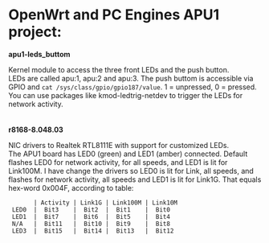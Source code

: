 # OpenWrt and PC Engines APU1 project:

**apu1-leds_buttom**

Kernel module to access the three front LEDs and the push button.\
LEDs are called apu:1, apu:2 and apu:3. The push buttom is accessible via GPIO and `cat /sys/class/gpio/gpio187/value`. 1 = unpressed, 0 = pressed.\
You can use packages like kmod-ledtrig-netdev to trigger the LEDs for network activity.\
\
\
**r8168-8.048.03**

NIC drivers to Realtek RTL8111E with support for customized LEDs.\
The APU1 board has LED0 (green) and LED1 (amber) connected. Default flashes LED0 for network activity, for all speeds, and LED1 is lit for Link100M.
I have change the drivers so LED0 is lit for Link, all speeds, and flashes for network activity, all speeds and LED1 is lit for Link1G.
That equals hex-word 0x004F, according to table:
```
       | Activity | Link1G | Link100M | Link10M
 LED0  |  Bit3    |  Bit2  |  Bit1    |  Bit0
 LED1  |  Bit7    |  Bit6  |  Bit5    |  Bit4
 N/A   |  Bit11   |  Bit10 |  Bit9    |  Bit8
 LED3  |  Bit15   |  Bit14 |  Bit13   |  Bit12
```
